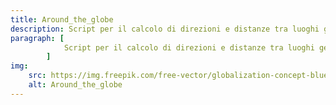 ```yaml
---
title: Around_the_globe
description: Script per il calcolo di direzioni e distanze tra luoghi geografici del mondo.
paragraph: [
            Script per il calcolo di direzioni e distanze tra luoghi geografici del mondo.
        ]
img: 
    src: https://img.freepik.com/free-vector/globalization-concept-blue-lines-around-blue-globe_104327-79.jpg
    alt: Around_the_globe
---
```


<Portali-cpHeader title="Around_the_globe" subtitle="Script per il calcolo di direzioni e distanze tra luoghi geografici del mondo."></Portali-cpHeader>

<Portali-cAround-the-world></Portali-cAround-the-world>
<Portali-cpFooter></Portali-cpFooter>